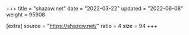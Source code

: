 +++
title = "shazow.net"
date = "2022-03-22"
updated = "2022-06-08"
weight = 95908

[extra]
source = "https://shazow.net/"
ratio = 4
size = 94
+++
